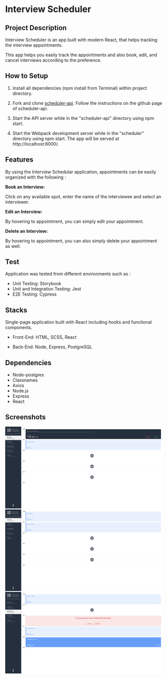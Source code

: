 Interview Scheduler
=========

##  Project Description

Interview Scheduler is an app built with modern React, that helps tracking the interview appointments. 

This app helps you easily track the appointments and also book, edit, and cancel interviews according to the preference.

## How to Setup
1. Install all dependencies (npm install from Terminal) within project directory.
2. Fork and clone [scheduler-api](https://github.com/lighthouse-labs/scheduler-api). Follow the instructions on the github page of scheduler-api.

3. Start the API server while in the "scheduler-api" directory using npm start.

4. Start the Webpack development server while in the "scheduler" directory using npm start. The app will be served at http://localhost:8000/.


## Features

By using the Interview Schedular application, appointments can be easily organized with the following :

**Book an Interview:**

Click on any available spot, enter the name of the interviewee and select an interviewer.
 

**Edit an Interview:**

By hovering to appointment, you can simply edit your appointment.

**Delete an Interview:**

By hovering to appointment, you can also simply delete your appointment as well.



## Test

Application was tested from different environments such as :

- Unit Testing: Storybook
- Unit and Integration Testing: Jest 
- E2E Testing: Cypress


## Stacks

Single-page application built with React including hooks and functional components.

- Front-End: HTML, SCSS, React

- Back-End: Node, Express, PostgreSQL



## Dependencies

- Node-postgres
- Classnames
- Axios
- Node.js
- Express
- React

## Screenshots
!["input-name"](https://github.com/kutluduman/scheduler/blob/master/docs/input-name.png?raw=true)
!["after-schedule"](https://github.com/kutluduman/scheduler/blob/master/docs/after-schedule.png?raw=true)
!["delete"](https://github.com/kutluduman/scheduler/blob/master/docs/delete.png?raw=true)

